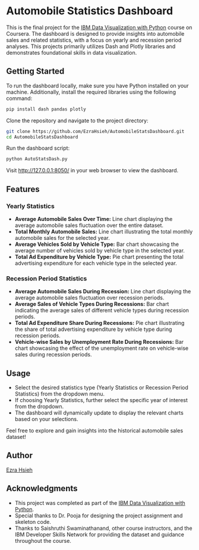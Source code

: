 # Automobile Statistics Dashboard

This is the final project for the [IBM Data Visualization with Python](https://www.coursera.org/learn/python-for-data-visualization) course on Coursera. The dashboard is designed to provide insights into automobile sales and related statistics, with a focus on yearly and recession period analyses. This projects primarily utilizes Dash and Plotly libraries and demonstrates foundational skills in data visualization. 

## Getting Started

To run the dashboard locally, make sure you have Python installed on your machine. Additionally, install the required libraries using the following command:

```bash
pip install dash pandas plotly
```

Clone the repository and navigate to the project directory:

```bash
git clone https://github.com/EzraHsieh/AutomobileStatsDashboard.git
cd AutomobileStatsDashboard
```

Run the dashboard script:

```bash
python AutoStatsDash.py
```

Visit http://127.0.0.1:8050/ in your web browser to view the dashboard.

## Features

### Yearly Statistics

- **Average Automobile Sales Over Time:** Line chart displaying the average automobile sales fluctuation over the entire dataset.
- **Total Monthly Automobile Sales:** Line chart illustrating the total monthly automobile sales for the selected year.
- **Average Vehicles Sold by Vehicle Type:** Bar chart showcasing the average number of vehicles sold by vehicle type in the selected year.
- **Total Ad Expenditure by Vehicle Type:** Pie chart presenting the total advertising expenditure for each vehicle type in the selected year.

### Recession Period Statistics

- **Average Automobile Sales During Recession:** Line chart displaying the average automobile sales fluctuation over recession periods.
- **Average Sales of Vehicle Types During Recessions:** Bar chart indicating the average sales of different vehicle types during recession periods.
- **Total Ad Expenditure Share During Recessions:** Pie chart illustrating the share of total advertising expenditure by vehicle type during recession periods.
- **Vehicle-wise Sales by Unemployment Rate During Recessions:** Bar chart showcasing the effect of the unemployment rate on vehicle-wise sales during recession periods.

## Usage

- Select the desired statistics type (Yearly Statistics or Recession Period Statistics) from the dropdown menu.
- If choosing Yearly Statistics, further select the specific year of interest from the dropdown.
- The dashboard will dynamically update to display the relevant charts based on your selections.

Feel free to explore and gain insights into the historical automobile sales dataset!

## Author

[Ezra Hsieh](https://github.com/EzraHsieh/)

## Acknowledgments

- This project was completed as part of the [IBM Data Visualization with Python](https://www.coursera.org/learn/python-for-data-visualization).
- Special thanks to Dr. Pooja for designing the project assignment and skeleton code. 
- Thanks to Saishruthi Swaminathanand, other course instructors, and the IBM Developer Skills Network for providing the dataset and guidance throughout the course.


